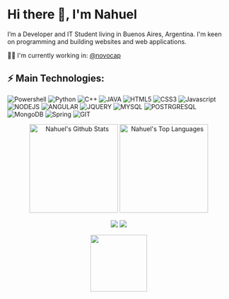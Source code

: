 # Hi there 👋, I'm Nahuel

I’m a Developer and IT Student living in Buenos Aires, Argentina. I'm keen on programming and building websites and web applications.

🧑‍💻 I'm currently working in: [@novocap](https://github.com/novocap)

## ⚡ Main Technologies:
![Powershell](https://img.shields.io/badge/PowerShell-5391FE?style=for-the-badge&logo=PowerShell&logoColor=white)
![Python](https://img.shields.io/badge/Python-3776AB?style=for-the-badge&logo=python&logoColor=white)
![C++](https://img.shields.io/badge/C++-00599C?style=for-the-badge&logo=c%2b%2b&logoColor=white)
![JAVA](https://img.shields.io/badge/Java-ED8B00?style=for-the-badge&logo=java&logoColor=white)
![HTML5](https://img.shields.io/badge/HTML5-E34F26?style=for-the-badge&logo=html5&logoColor=white)
![CSS3](https://img.shields.io/badge/CSS3-1572B6?style=for-the-badge&logo=css3&logoColor=white)
![Javascript](https://img.shields.io/badge/JavaScript-323330?style=for-the-badge&logo=javascript&logoColor=F7DF1E)
![NODEJS](https://img.shields.io/badge/Node.js-339933?style=for-the-badge&logo=nodedotjs&logoColor=white)
![ANGULAR](https://img.shields.io/badge/Angular-DD0031?style=for-the-badge&logo=angular&logoColor=white)
![JQUERY](https://img.shields.io/badge/jQuery-0769AD?style=for-the-badge&logo=jquery&logoColor=white)
![MYSQL](https://img.shields.io/badge/MySQL-00000F?style=for-the-badge&logo=mysql&logoColor=white)
![POSTRGRESQL](https://img.shields.io/badge/PostgreSQL-316192?style=for-the-badge&logo=postgresql&logoColor=white)
![MongoDB](https://img.shields.io/badge/MongoDB-4EA94B?style=for-the-badge&logo=mongodb&logoColor=white)
![Spring](https://img.shields.io/badge/Spring_Boot-F2F4F9?style=for-the-badge&logo=spring-boot)
![GIT](https://img.shields.io/badge/Git-F05032?style=for-the-badge&logo=git&logoColor=white)

<div align="center">
    <a href="#"><img alt="Nahuel's Github Stats" src="https://github-readme-stats.vercel.app/api?username=NahuelDesimone&show_icons=true&include_all_commits=true&count_private=true&theme=react&hide_border=true&bg_color=0D1117&title_color=F0DB4F&icon_color=F0DB4F" height="200"/></a>
    <a href="#"><img alt="Nahuel's Top Languages" src="https://github-readme-stats.vercel.app/api/top-langs/?username=NahuelDesimone&langs_count=10&layout=compact&theme=react&hide_border=true&bg_color=0D1117&title_color=F0DB4F&icon_color=F0DB4F" height="200"/></a>
    <br/>
</div>

<p align="center">   
  <a href="mailto:nahuel.desimone98@gmail.com" target="_blank"><img src="https://img.shields.io/badge/-Email-0D1117?style=for-the-badge&logo=gmail&logoColor=F0DB4F"></a>
  <a href="https://www.linkedin.com/in/nahueldesimone/" target="_blank"><img src="https://img.shields.io/badge/-LinkedIn-0D1117?style=for-the-badge&logo=linkedin&logoColor=F0DB4F"></a> 
</p>
    
<p align="center">
  <a href="#"><img src="https://media.giphy.com/media/vmGjjH1XOjViEfbBfZ/giphy.gif" width="128"></a>
</p>

